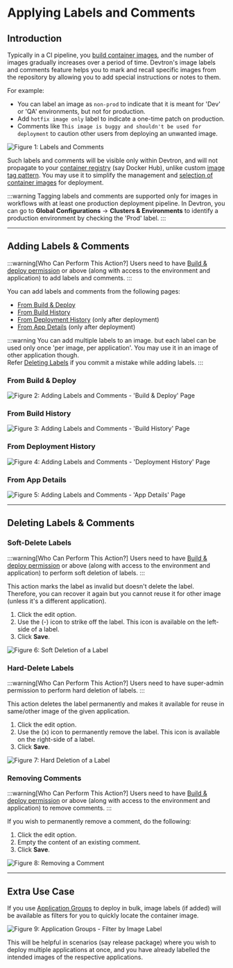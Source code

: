 # Applying Labels and Comments

## Introduction

Typically in a CI pipeline, you [build container images](./triggering-ci.md), and the number of images gradually increases over a period of time. Devtron's image labels and comments feature helps you to mark and recall specific images from the repository by allowing you to add special instructions or notes to them.

For example:
* You can label an image as `non-prod` to indicate that it is meant for 'Dev' or 'QA' environments, but not for production.
* Add `hotfix image only` label to indicate a one-time patch on production.
* Comments like `This image is buggy and shouldn't be used for deployment` to caution other users from deploying an unwanted image.

![Figure 1: Labels and Comments](https://devtron-public-asset.s3.us-east-2.amazonaws.com/images/deploying-application/tag-comment/tag-and-comment.jpg)

Such labels and comments will be visible only within Devtron, and will not propagate to your [container registry](../../reference/glossary#containeroci-registry) (say Docker Hub), unlike custom [image tag pattern](../creating-application/workflow/ci-pipeline#custom-image-tag-pattern). You may use it to simplify the management and [selection of container images](./triggering-cd#deploying-approved-image) for deployment.

:::warning
Tagging labels and comments are supported only for images in workflows with at least one production deployment pipeline. In Devtron, you can go to **Global Configurations** → **Clusters & Environments** to identify a production environment by checking the 'Prod' label.
:::

---

## Adding Labels & Comments

:::warning[Who Can Perform This Action?]
Users need to have [Build & deploy permission](../global-configurations/authorization/user-access#devtron-apps-permissions) or above (along with access to the environment and application) to add labels and comments.
:::

You can add labels and comments from the following pages:

* [From Build & Deploy](#from-build--deploy)
* [From Build History](#from-build-history)
* [From Deployment History](#from-deployment-history) (only after deployment)
* [From App Details](#from-app-details) (only after deployment)

:::warning
You can add multiple labels to an image. but each label can be used only once 'per image, per application'. You may use it in an image of other application though. <br />
Refer [Deleting Labels](#deleting-labels--comments) if you commit a mistake while adding labels.
:::

### From Build & Deploy

![Figure 2: Adding Labels and Comments - 'Build & Deploy' Page](https://devtron-public-asset.s3.us-east-2.amazonaws.com/images/deploying-application/tag-comment/tag-build.gif)

### From Build History

![Figure 3: Adding Labels and Comments - 'Build History' Page](https://devtron-public-asset.s3.us-east-2.amazonaws.com/images/deploying-application/tag-comment/tag-build-history.gif)

### From Deployment History

![Figure 4: Adding Labels and Comments - 'Deployment History' Page](https://devtron-public-asset.s3.us-east-2.amazonaws.com/images/deploying-application/tag-comment/tag-deployment-history.gif)

### From App Details

![Figure 5: Adding Labels and Comments - 'App Details' Page](https://devtron-public-asset.s3.us-east-2.amazonaws.com/images/deploying-application/tag-comment/tag-app-details.gif)

---

## Deleting Labels & Comments

### Soft-Delete Labels

:::warning[Who Can Perform This Action?]
Users need to have [Build & deploy permission](../global-configurations/authorization/user-access#devtron-apps-permissions) or above (along with access to the environment and application) to perform soft deletion of labels.
:::

This action marks the label as invalid but doesn't delete the label. Therefore, you can recover it again but you cannot reuse it for other image (unless it's a different application).

1. Click the edit option.
2. Use the (-) icon to strike off the label. This icon is available on the left-side of a label.
3. Click **Save**.

![Figure 6: Soft Deletion of a Label](https://devtron-public-asset.s3.us-east-2.amazonaws.com/images/deploying-application/tag-comment/soft-delete-tag.gif)

### Hard-Delete Labels

:::warning[Who Can Perform This Action?]
Users need to have super-admin permission to perform hard deletion of labels.
:::

This action deletes the label permanently and makes it available for reuse in same/other image of the given application.

1. Click the edit option.
2. Use the (x) icon to permanently remove the label. This icon is available on the right-side of a label.
3. Click **Save**.

![Figure 7: Hard Deletion of a Label](https://devtron-public-asset.s3.us-east-2.amazonaws.com/images/deploying-application/tag-comment/hard-delete-tag.gif)

### Removing Comments

:::warning[Who Can Perform This Action?]
Users need to have [Build & deploy permission](../global-configurations/authorization/user-access#devtron-apps-permissions) or above (along with access to the environment and application) to remove comments.
:::

If you wish to permanently remove a comment, do the following:

1. Click the edit option.
2. Empty the content of an existing comment.
3. Click **Save**.

![Figure 8: Removing a Comment](https://devtron-public-asset.s3.us-east-2.amazonaws.com/images/deploying-application/tag-comment/remove-comment.gif)

---

## Extra Use Case

If you use [Application Groups](../application-groups.md) to deploy in bulk, image labels (if added) will be available as filters for you to quickly locate the container image.

![Figure 9: Application Groups - Filter by Image Label](https://devtron-public-asset.s3.us-east-2.amazonaws.com/images/deploying-application/tag-comment/ag-image-filter.gif)

This will be helpful in scenarios (say release package) where you wish to deploy multiple applications at once, and you have already labelled the intended images of the respective applications.

